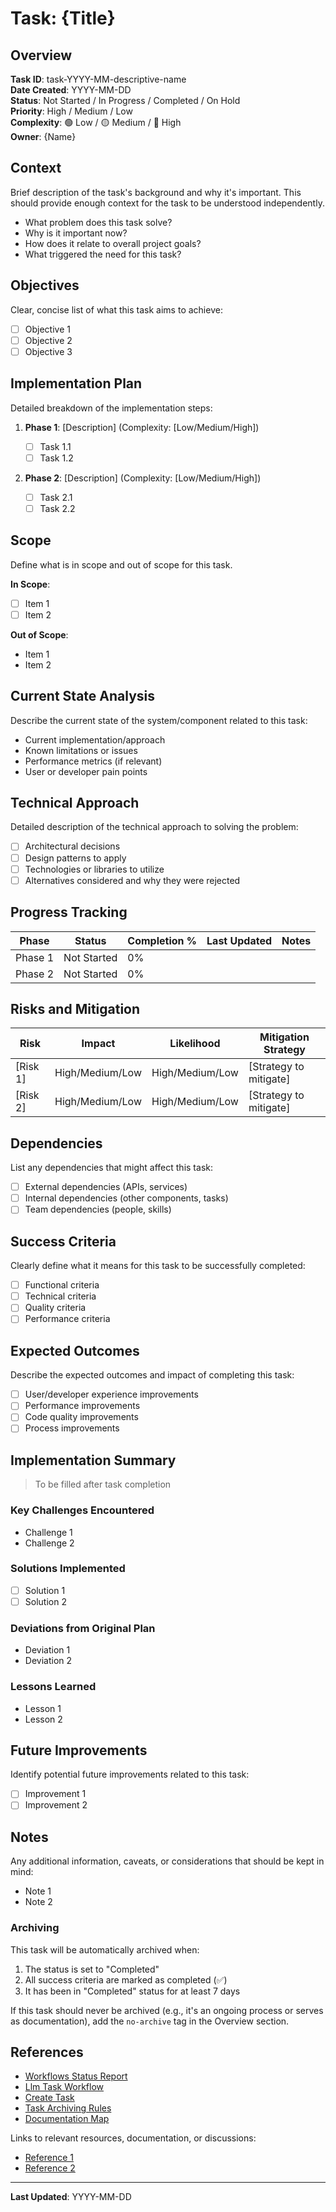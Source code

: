 # Task: {Title}

## Overview

**Task ID**: task-YYYY-MM-descriptive-name  
**Date Created**: YYYY-MM-DD  
**Status**: Not Started / In Progress / Completed / On Hold  
**Priority**: High / Medium / Low  
**Complexity**: 🟢 Low / 🟡 Medium / 🔴 High  
**Owner**: {Name}

<!-- Add no-archive tag here if the task should never be archived: [no-archive] -->

## Context

Brief description of the task's background and why it's important. This should provide enough context for the task to be understood independently.

- What problem does this task solve?
- Why is it important now?
- How does it relate to overall project goals?
- What triggered the need for this task?

## Objectives

Clear, concise list of what this task aims to achieve:

- [ ] Objective 1
- [ ] Objective 2
- [ ] Objective 3

## Implementation Plan

Detailed breakdown of the implementation steps:

1. **Phase 1**: [Description] (Complexity: [Low/Medium/High])

   - [ ] Task 1.1
   - [ ] Task 1.2

2. **Phase 2**: [Description] (Complexity: [Low/Medium/High])
   - [ ] Task 2.1
   - [ ] Task 2.2

## Scope

Define what is in scope and out of scope for this task.

**In Scope**:

- [ ] Item 1
- [ ] Item 2

**Out of Scope**:

- Item 1
- Item 2

## Current State Analysis

Describe the current state of the system/component related to this task:

- Current implementation/approach
- Known limitations or issues
- Performance metrics (if relevant)
- User or developer pain points

## Technical Approach

Detailed description of the technical approach to solving the problem:

- [ ] Architectural decisions
- [ ] Design patterns to apply
- [ ] Technologies or libraries to utilize
- [ ] Alternatives considered and why they were rejected

## Progress Tracking

| Phase   | Status      | Completion % | Last Updated | Notes |
| ------- | ----------- | ------------ | ------------ | ----- |
| Phase 1 | Not Started | 0%           |              |       |
| Phase 2 | Not Started | 0%           |              |       |

## Risks and Mitigation

| Risk     | Impact          | Likelihood      | Mitigation Strategy    |
| -------- | --------------- | --------------- | ---------------------- |
| [Risk 1] | High/Medium/Low | High/Medium/Low | [Strategy to mitigate] |
| [Risk 2] | High/Medium/Low | High/Medium/Low | [Strategy to mitigate] |

## Dependencies

List any dependencies that might affect this task:

- [ ] External dependencies (APIs, services)
- [ ] Internal dependencies (other components, tasks)
- [ ] Team dependencies (people, skills)

## Success Criteria

Clearly define what it means for this task to be successfully completed:

- [ ] Functional criteria
- [ ] Technical criteria
- [ ] Quality criteria
- [ ] Performance criteria

## Expected Outcomes

Describe the expected outcomes and impact of completing this task:

- [ ] User/developer experience improvements
- [ ] Performance improvements
- [ ] Code quality improvements
- [ ] Process improvements

## Implementation Summary

> To be filled after task completion

### Key Challenges Encountered

- Challenge 1
- Challenge 2

### Solutions Implemented

- [ ] Solution 1
- [ ] Solution 2

### Deviations from Original Plan

- Deviation 1
- Deviation 2

### Lessons Learned

- Lesson 1
- Lesson 2

## Future Improvements

Identify potential future improvements related to this task:

- [ ] Improvement 1
- [ ] Improvement 2

## Notes

Any additional information, caveats, or considerations that should be kept in mind:

- Note 1
- Note 2

### Archiving

This task will be automatically archived when:

1. The status is set to "Completed"
2. All success criteria are marked as completed (✅)
3. It has been in "Completed" status for at least 7 days

If this task should never be archived (e.g., it's an ongoing process or serves as documentation), add the `no-archive` tag in the Overview section.

## References

- [Workflows Status Report](../workflows/report.md)
- [Llm Task Workflow](../rules/llm-task-workflow.md)
- [Create Task](../commands/create-task.md)
- [Task Archiving Rules](../rules/task-archiving-rules.md)
- [Documentation Map](../navigation/documentation-map.md)

Links to relevant resources, documentation, or discussions:

- [Reference 1](#)
- [Reference 2](#)

---

**Last Updated**: YYYY-MM-DD
